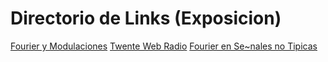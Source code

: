 # Directorio de Links (Exposicion)

[Fourier y Modulaciones](https://colab.research.google.com/drive/1nJI1elT-u5-mn2-zC3P_CJuudpO4myAP)
[Twente Web Radio](http://websdr.ewi.utwente.nl:8901/)
[Fourier en Se\~nales no Tipicas](https://nbviewer.jupyter.org/github/jahirmedinacs/visual_dados_02/blob/master/Diabetes-Data/Diabetes%20Visualization.ipynb)
